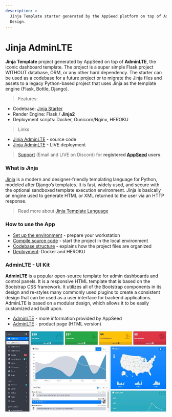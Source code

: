 ```yaml
---
description: >-
  Jinja Template starter generated by the AppSeed platform on top of AdminLTE
  Design.
---
```


# Jinja AdminLTE

**Jinja Template** project generated by AppSeed on top of **AdminLTE**,  the iconic dashboard template. The project is a super simple Flask project WITHOUT database, ORM, or any other hard dependency. The starter can be used as a codebase for a future project or to migrate the Jinja files and assets to a legacy Python-based project that uses Jinja as the template engine (Flask, Bottle, Django). 

> Features: 

* Codebase: [Jinja Starter](../../boilerplate-code/boilerplate-jinja.md)  
* Render Engine: Flask / **Jinja2**
* Deployment scripts: Docker, Gunicorn/Nginx, HEROKU

> Links

* [Jinja AdminLTE](https://github.com/app-generator/jinja-adminlte) - source code
* [Jinja AdminLTE](https://adminlte-jinja.appseed-srv1.com) - LIVE deployment 

> [Support](https://appseed.us/support) (Email and LIVE on Discord) for **registered **[**AppSeed**](https://appseed.us)** users**. 



### What is Jinja

[Jinja](https://jinja.palletsprojects.com/en/2.11.x/) is a modern and designer-friendly templating language for Python, modeled after Django’s templates. It is fast, widely used, and secure with the optional sandboxed template execution environment. Jinja is basically an engine used to generate HTML or XML returned to the user via an HTTP response. 

> Read more about [Jinja Template Language](../../content/what-is/jinja.md) 



### How to use the App

* [Set up the environment](../../boilerplate-code/boilerplate-jinja.md#environment) - prepare your workstation
* [Compile source code](../../boilerplate-code/boilerplate-jinja.md#build-the-app) - start the project in the local environment
* [Codebase structure](../../boilerplate-code/boilerplate-jinja.md#codebase-structure) - explains how the project files are organized
* [Deployment](../../boilerplate-code/boilerplate-jinja.md#deployment): Docker and HEROKU 



### AdminLTE - UI Kit

**AdminLTE** is a popular open-source template for admin dashboards and control panels. It is a responsive HTML template that is based on the Bootstrap CSS framework. It utilizes all of the Bootstrap components in its design and re-styles many commonly used plugins to create a consistent design that can be used as a user interface for backend applications. AdminLTE is based on a modular design, which allows it to be easily customized and built upon.

* [AdminLTE](adminlte.md) - more information provided by AppSeed
* [AdminLTE](https://adminlte.io) - product page (HTML version)

![AdminLTE - Open-source Bootstrap Template.](../../.gitbook/assets/adminlte-bootstrap-dashboard.jpg)
